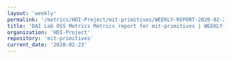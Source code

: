 ```yaml
---
layout: 'weekly'
permalink: '/metrics/HDI-Project/mit-primitives/WEEKLY-REPORT-2020-02-23'
title: 'DAI Lab OSS Metrics Metrics report for mit-primitives | WEEKLY-REPORT-2020-02-23'
organization: 'HDI-Project'
repository: 'mit-primitives'
current_date: '2020-02-23'
---
```

